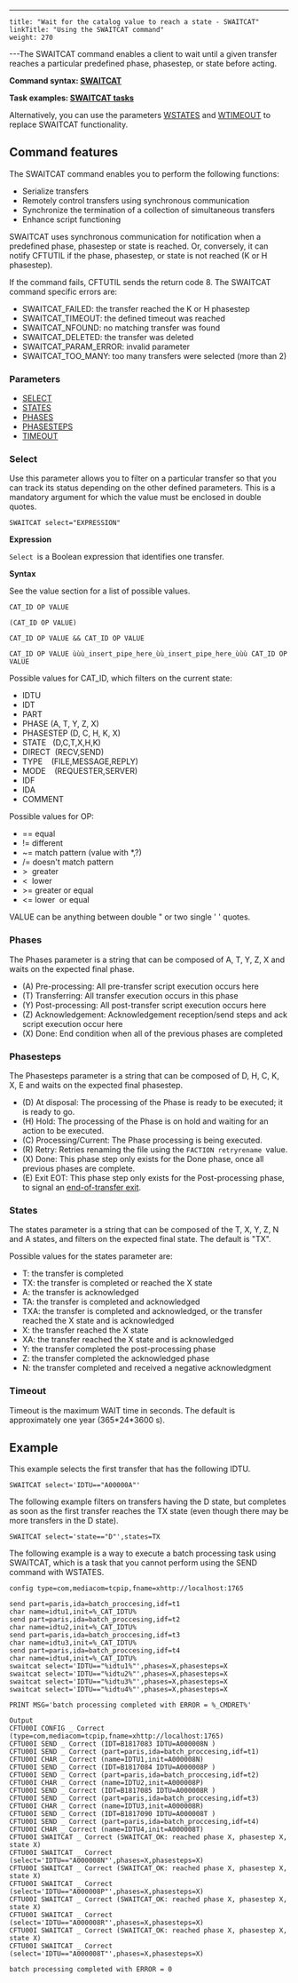 ---
    title: "Wait for the catalog value to reach a state - SWAITCAT"
    linkTitle: "Using the SWAITCAT command"
    weight: 270
---The SWAITCAT command enables a client to wait until
a given transfer reaches a particular predefined phase, phasestep, or state before acting.

****Command syntax: [SWAITCAT](../../../c_intro_userinterfaces/command_summary)****

****Task examples: [SWAITCAT tasks](../sync_transfer_request_tasks)****

Alternatively, you can use the parameters [WSTATES]() and [WTIMEOUT]() to replace SWAITCAT functionality.

## Command features

The SWAITCAT command enables you to perform the following functions:

- Serialize transfers
- Remotely control
    transfers using synchronous communication
- Synchronize the
    termination of a collection of simultaneous transfers
- Enhance script
    functioning

SWAITCAT uses synchronous communication for notification when a predefined
phase, phasestep or state is reached. Or, conversely, it can notify CFTUTIL if the
phase, phasestep, or state
is not reached (K or H phasestep).

If the command fails, CFTUTIL sends the return code 8. The SWAITCAT
command specific errors are:

- SWAITCAT_FAILED:
    the transfer reached the K or H phasestep
- SWAITCAT_TIMEOUT:
    the defined timeout was reached
- SWAITCAT_NFOUND:
    no matching transfer was found
- SWAITCAT_DELETED:
    the transfer was deleted
- SWAITCAT_PARAM_ERROR: invalid parameter
- SWAITCAT_TOO_MANY:
    too many transfers were selected (more than 2)

### Parameters

- [SELECT](../../../c_intro_userinterfaces/command_summary/parameter_intro/select)
- [STATES](../../../c_intro_userinterfaces/command_summary/parameter_intro/states)
- [PHASES](../../../c_intro_userinterfaces/command_summary/parameter_intro/phases)
- [PHASESTEPS](../../../c_intro_userinterfaces/command_summary/parameter_intro/phasesteps)
- [TIMEOUT](../../../c_intro_userinterfaces/command_summary/parameter_intro/timeout)

### Select

Use this parameter allows you to filter on a particular transfer so that you can track its status depending on the other defined parameters. This is a
mandatory argument for which the value must be enclosed in double quotes.

```
SWAITCAT select="EXPRESSION"
```

******Expression******

`Select `is a Boolean expression that identifies one transfer.

**Syntax**

See the value section for a list of possible values.

`CAT_ID OP VALUE`

`(CAT_ID OP VALUE)`

`CAT_ID OP VALUE && CAT_ID OP VALUE`

`CAT_ID OP VALUE ùùù_insert_pipe_here_ùù_insert_pipe_here_ùùù CAT_ID OP VALUE`

Possible values for CAT_ID, which filters on the current state:

- IDTU
- IDT
- PART
- PHASE (A, T, Y, Z, X)
- PHASESTEP (D, C, H, K, X)
- STATE   (D,C,T,X,H,K)
- DIRECT  (RECV,SEND)
- TYPE    (FILE,MESSAGE,REPLY)
- MODE    (REQUESTER,SERVER)
- IDF     
- IDA
- COMMENT

Possible values for OP:

- == equal
- != different
- ~= match pattern
    (value with \*,?)
- /= doesn't match
    pattern
- &gt;  greater
- &lt;  lower
- &gt;= greater or
    equal
- &lt;= lower  or
    equal

VALUE can be anything between double " or two single ' ' quotes.

### Phases

The Phases parameter is a string that can be composed of A, T, Y, Z, X and waits on the expected final phase.

- \(A\) Pre-processing: All pre-transfer script execution occurs here
- \(T\) Transferring: All transfer execution occurs in this phase
- \(Y\) Post-processing: All post-transfer script execution occurs here
- \(Z\) Acknowledgement: Acknowledgement reception/send steps and ack script execution occur here
- \(X\) Done: End condition when all of the previous phases are completed

### Phasesteps

The Phasesteps parameter is a string that can be composed of D, H, C, K, X, E and waits on the expected final phasestep.

- \(D\) At disposal: The processing of the Phase is ready to be executed; it is ready to go.
- \(H\) Hold: The processing of the Phase is on hold and waiting for an action to be executed.
- \(C\) Processing/Current: The Phase processing is being executed.
- \(R\) Retry: Retries renaming the file using the `FACTION retryrename `value.
- \(X\) Done: This phase step only exists for the Done phase, once all previous phases are complete.
- \(E\) Exit EOT: This phase step only exists for the Post-processing phase, to signal an [end-of-transfer exit](../../managing_exits/about_the_end_of_transfer_type_exit).

### States

The states parameter is a string that can be composed of the T, X, Y, Z, N and A states, and filters on the expected final state. The default is "TX".

Possible values for the states parameter are:

- T: the transfer
    is completed
- TX: the transfer is completed or reached the X state
- A: the
    transfer is acknowledged
- TA: the transfer is completed and acknowledged
- TXA: the transfer is completed and acknowledged, or the transfer reached the X state and is acknowledged
- X: the transfer
    reached the X state
- XA: the transfer
    reached the X state and is acknowledged
- Y: the transfer completed the post-processing phase
- Z: the transfer completed the acknowledged phase
- N: the transfer completed and received a negative acknowledgment

### Timeout

Timeout is the maximum WAIT time in seconds. The default is approximately
one year (365\*24\*3600 s).

## Example

This example selects the first transfer that has the following IDTU.

```
SWAITCAT select='IDTU=="A00000A"'
```

The following example filters on transfers having the D state, but completes as soon as the first transfer reaches the TX state (even though there may be more transfers in the D state).

```
SWAITCAT select='state=="D"',states=TX
```

<span id="SWAITCAT ex 1"></span>The following example is a way to execute a batch processing task using SWAITCAT, which is a task that you cannot perform using the SEND command with WSTATES.

```
config type=com,mediacom=tcpip,fname=xhttp://localhost:1765
 
send part=paris,ida=batch_proccesing,idf=t1
char name=idtu1,init=%_CAT_IDTU%
send part=paris,ida=batch_proccesing,idf=t2
char name=idtu2,init=%_CAT_IDTU%
send part=paris,ida=batch_proccesing,idf=t3
char name=idtu3,init=%_CAT_IDTU%
send part=paris,ida=batch_proccesing,idf=t4
char name=idtu4,init=%_CAT_IDTU%
swaitcat select='IDTU=="%idtu1%"',phases=X,phasesteps=X
swaitcat select='IDTU=="%idtu2%"',phases=X,phasesteps=X
swaitcat select='IDTU=="%idtu3%"',phases=X,phasesteps=X
swaitcat select='IDTU=="%idtu4%"',phases=X,phasesteps=X
 
PRINT MSG='batch processing completed with ERROR = %_CMDRET%'
 
Output
CFTU00I CONFIG _ Correct (type=com,mediacom=tcpip,fname=xhttp://localhost:1765)
CFTU00I SEND _ Correct (IDT=B1817083 IDTU=A000008N )
CFTU00I SEND _ Correct (part=paris,ida=batch_proccesing,idf=t1)
CFTU00I CHAR _ Correct (name=IDTU1,init=A000008N)
CFTU00I SEND _ Correct (IDT=B1817084 IDTU=A000008P )
CFTU00I SEND _ Correct (part=paris,ida=batch_proccesing,idf=t2)
CFTU00I CHAR _ Correct (name=IDTU2,init=A000008P)
CFTU00I SEND _ Correct (IDT=B1817085 IDTU=A000008R )
CFTU00I SEND _ Correct (part=paris,ida=batch_proccesing,idf=t3)
CFTU00I CHAR _ Correct (name=IDTU3,init=A000008R)
CFTU00I SEND _ Correct (IDT=B1817090 IDTU=A000008T )
CFTU00I SEND _ Correct (part=paris,ida=batch_proccesing,idf=t4)
CFTU00I CHAR _ Correct (name=IDTU4,init=A000008T)
CFTU00I SWAITCAT _ Correct (SWAITCAT_OK: reached phase X, phasestep X, state X)
CFTU00I SWAITCAT _ Correct (select='IDTU=="A000008N"',phases=X,phasesteps=X)
CFTU00I SWAITCAT _ Correct (SWAITCAT_OK: reached phase X, phasestep X, state X)
CFTU00I SWAITCAT _ Correct (select='IDTU=="A000008P"',phases=X,phasesteps=X)
CFTU00I SWAITCAT _ Correct (SWAITCAT_OK: reached phase X, phasestep X, state X)
CFTU00I SWAITCAT _ Correct (select='IDTU=="A000008R"',phases=X,phasesteps=X)
CFTU00I SWAITCAT _ Correct (SWAITCAT_OK: reached phase X, phasestep X, state X)
CFTU00I SWAITCAT _ Correct (select='IDTU=="A000008T"',phases=X,phasesteps=X)
 
batch processing completed with ERROR = 0
```
